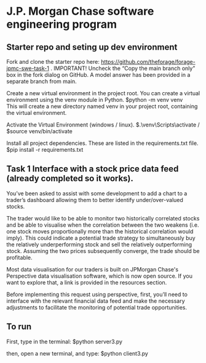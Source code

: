 # J.P. Morgan Chase software engineering program 

## Starter repo and seting up dev environment
Fork and clone the starter repo here: https://github.com/theforage/forage-jpmc-swe-task-1 .
IMPORTANT! Uncheck the “Copy the main branch only” box in the fork dialog on GitHub. A model answer has been provided in a separate branch from main.

Create a new virtual environment in the project root. You can create a virtual environment using the venv module in Python. 
    $python -m venv venv  
This will create a new directory named venv in your project root, containing the virtual environment.

Activate the Virtual Environment (windows  /  linux).
    $.\venv\Scripts\activate     /     $source venv/bin/activate

Install all project dependencies. These are listed in the requirements.txt file.
    $pip install -r requirements.txt


## Task 1 Interface with a stock price data feed (already completed so it works).
You’ve been asked to assist with some development to add a chart to a trader’s dashboard allowing them to better identify under/over-valued stocks.

The trader would like to be able to monitor two historically correlated stocks and be able to visualise when the correlation between the two weakens (i.e. one stock moves proportionally more than the historical correlation would imply). This could indicate a potential trade strategy to simultaneously buy the relatively underperforming stock and sell the relatively outperforming stock. Assuming the two prices subsequently converge, the trade should be profitable.

Most data visualisation for our traders is built on JPMorgan Chase's Perspective data visualisation software, which is now open source. If you want to explore that, a link is provided in the resources section.

Before implementing this request using perspective, first, you’ll need to interface with the relevant financial data feed and make the necessary adjustments to facilitate the monitoring of potential trade opportunities.


## To run 
First, type in the terminal:
$python server3.py

then, open a new terminal, and type:
$python client3.py